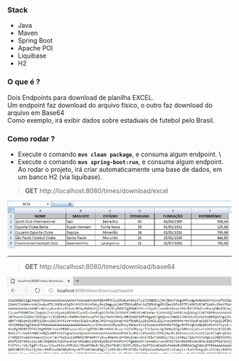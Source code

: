 ### Stack
- Java
- Maven
- Spring Boot
- Apache POI
- Liquibase 
- H2

### O que é ?
Dois Endpoints para download de planilha EXCEL. \
Um endpoint faz download do arquivo físico, o outro faz download do arquivo em Base64 \
Como exemplo, irá exibir dados sobre estaduais de futebol pelo Brasil.

### Como rodar ?
- Execute o comando **`mvn clean package`**, e consuma algum endpoint. \
- Execute o comando **`mvn spring-boot:run`**, e consuma algum endpoint. \
Ao rodar o projeto, irá criar automaticamente uma base de dados, em um banco H2 (via liquibase).

> **GET** http://localhost:8080/times/download/excel    

![](https://github.com/lucianoortizsilva/java-download-excel/blob/master/src/main/resources/static/github/download-excel.jpg)

<hr>

> **GET** http://localhost:8080/times/download/base64

![](https://github.com/lucianoortizsilva/java-download-excel/blob/master/src/main/resources/static/github/download-base64.jpg)
